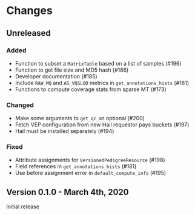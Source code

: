 # Changes

## Unreleased

### Added 

* Function to subset a `MatrixTable` based on a list of samples (#196)
* Function to get file size and MD5 hash (#186)
* Developer documentation (#185)
* Include `RAW_MQ` and `AS_VQSLOD` metrics in `get_annotations_hists` (#181)
* Functions to compute coverage stats from sparse MT (#173)

### Changed

* Make some arguments to `get_qc_mt` optional (#200)
* Fetch VEP configuration from new Hail requestor pays buckets (#197)
* Hail must be installed separately (#194)

### Fixed

* Attribute assignments for `VersionedPedigreeResource` (#198)
* Field references in `get_annotations_hists` (#181)
* Use before assignment error in `default_compute_info` (#195)

## Version 0.1.0 - March 4th, 2020

Initial release
